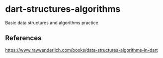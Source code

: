 # dart-structures-algorithms
Basic data structures and algorithms practice

## References
https://www.raywenderlich.com/books/data-structures-algorithms-in-dart